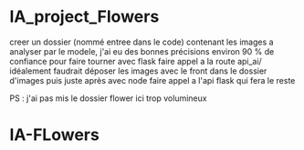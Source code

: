 # IA_project_Flowers
creer un dossier (nommé entree dans le code) contenant les images a analyser par le modele, j'ai eu des bonnes précisions environ 90 % de confiance
pour faire tourner avec flask faire appel a la route api_ai/
idéalement faudrait déposer les images avec le front dans le dossier d'images puis juste après avec node faire appel a l'api flask qui fera le reste

PS : j'ai pas mis le dossier flower ici trop volumineux
# IA-FLowers
